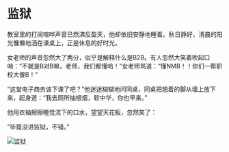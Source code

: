 # 监狱

教室里的打闹喧哗声音已然沸反盈天，他却依旧安静地睡着。秋日静好，清晨的阳光慵懒地洒在课桌上，正是休息的好时光。

女老师的声音忽然大了两分，似乎是解释什么是B2B。有人忽然大笑着吹起口哨：“不就是B对B嘛，老师，我们都懂哈！”女老师骂道：“懂NMB！！你们一帮职校大傻B！”

“这堂电子商务该下课了吧？”他迷迷糊糊地问同桌，同桌把翘着的脚从墙上放下来，起身道：“我去厕所抽根烟，软中华，你也早来。”

他用衣袖擦擦睡觉流下的口水，望望天花板，忽然笑了：

“毕竟没进监狱，不错。”

![监狱](https://pic.chinadaily.com.cn/img/attachement/jpg/site1/20170124/d8cb8a14fb9019f0d3d953.jpg)
